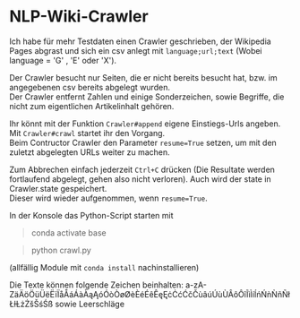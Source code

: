 # NLP-Wiki-Crawler
Ich habe für mehr Testdaten einen Crawler geschrieben, der Wikipedia Pages abgrast und sich ein csv anlegt mit `language;url;text` (Wobei language = 'G' , 'E' oder 'X').

Der Crawler besucht nur Seiten, die er nicht bereits besucht hat, bzw. im angegebenen csv bereits abgelegt wurden. <br>
Der Crawler entfernt Zahlen und einige Sonderzeichen, sowie Begriffe, die nicht zum eigentlichen Artikelinhalt gehören.

Ihr könnt mit der Funktion `Crawler#append` eigene Einstiegs-Urls angeben.
Mit `Crawler#crawl` startet ihr den Vorgang. <br>
Beim Contructor Crawler den Parameter `resume=True` setzen, um mit den zuletzt abgelegten URLs weiter zu machen.
 
Zum Abbrechen einfach jederzeit `Ctrl+C` drücken (Die Resultate werden fortlaufend abgelegt, gehen also nicht verloren). Auch wird der state in Crawler.state gespeichert. <br> Dieser wird wieder aufgenommen, wenn `resume=True`.

In der Konsole das Python-Script starten mit

> conda activate base

> python crawl.py

(allfällig Module mit `conda install` nachinstallieren)

Die Texte können folgende Zeichen beinhalten:
a-zA-ZäÄöÖüÜëËïÏåÅáÁàÀąĄóÓòÒøØèÈéÉêÊęĘċĊćĆčČùâúÚùÙÂôÔĩĨìÌíÍńŃǹǸñÑłŁƚȽżŻšŠśŚß sowie Leerschläge
